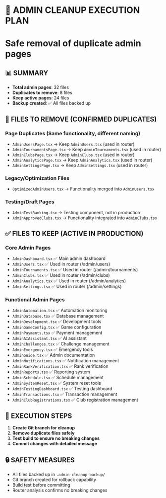 # 🧹 ADMIN CLEANUP EXECUTION PLAN
# Safe removal of duplicate admin pages

## 📊 SUMMARY
- **Total admin pages**: 32 files
- **Duplicates to remove**: 8 files  
- **Keep active pages**: 24 files
- **Backup created**: ✅ All files backed up

## 🎯 FILES TO REMOVE (CONFIRMED DUPLICATES)

### Page Duplicates (Same functionality, different naming)
- `AdminUsersPage.tsx` → Keep `AdminUsers.tsx` (used in router)
- `AdminTournamentsPage.tsx` → Keep `AdminTournaments.tsx` (used in router)  
- `AdminClubsPage.tsx` → Keep `AdminClubs.tsx` (used in router)
- `AdminAnalyticsPage.tsx` → Keep `AdminAnalytics.tsx` (used in router)
- `AdminSettingsPage.tsx` → Keep `AdminSettings.tsx` (used in router)

### Legacy/Optimization Files
- `OptimizedAdminUsers.tsx` → Functionality merged into `AdminUsers.tsx`

### Testing/Draft Pages
- `AdminTestRanking.tsx` → Testing component, not in production
- `AdminApprovedClubs.tsx` → Functionality integrated into `AdminClubs.tsx`

## ✅ FILES TO KEEP (ACTIVE IN PRODUCTION)

### Core Admin Pages
- `AdminDashboard.tsx` ✅ Main admin dashboard
- `AdminUsers.tsx` ✅ Used in router (/admin/users)
- `AdminTournaments.tsx` ✅ Used in router (/admin/tournaments)
- `AdminClubs.tsx` ✅ Used in router (/admin/clubs)
- `AdminAnalytics.tsx` ✅ Used in router (/admin/analytics)
- `AdminSettings.tsx` ✅ Used in router (/admin/settings)

### Functional Admin Pages  
- `AdminAutomation.tsx` ✅ Automation monitoring
- `AdminDatabase.tsx` ✅ Database management
- `AdminDevelopment.tsx` ✅ Development tools
- `AdminGameConfig.tsx` ✅ Game configuration
- `AdminPayments.tsx` ✅ Payment management
- `AdminAIAssistant.tsx` ✅ AI assistant
- `AdminChallenges.tsx` ✅ Challenge management
- `AdminEmergency.tsx` ✅ Emergency tools
- `AdminGuide.tsx` ✅ Admin documentation
- `AdminNotifications.tsx` ✅ Notification management
- `AdminRankVerification.tsx` ✅ Rank verification
- `AdminReports.tsx` ✅ Reporting system
- `AdminSchedule.tsx` ✅ Schedule management
- `AdminSystemReset.tsx` ✅ System reset tools
- `AdminTestingDashboard.tsx` ✅ Testing dashboard
- `AdminTransactions.tsx` ✅ Transaction management
- `AdminClubRegistrations.tsx` ✅ Club registration management

## 🚀 EXECUTION STEPS

1. **Create Git branch for cleanup**
2. **Remove duplicate files safely**
3. **Test build to ensure no breaking changes**
4. **Commit changes with detailed message**

## 🔒 SAFETY MEASURES
- All files backed up in `.admin-cleanup-backup/`
- Git branch created for rollback capability
- Build test before committing
- Router analysis confirms no breaking changes
